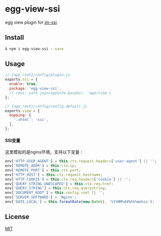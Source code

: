 # egg-view-ssi

egg view plugin for [jm-ssi].

## Install

```bash
$ npm i egg-view-ssi --save
```

## Usage

```js
// {app_root}/config/plugin.js
exports.ssi = {
  enable: true,
  package: 'egg-view-ssi',
  // root: path.join(appInfo.baseDir, 'app/view')
};

// {app_root}/config/config.default.js
exports.view = {
  mapping: {
    '.shtml': 'ssi',
  },
};
```


#### SSI变量
这里模拟的是nginx环境，支持以下变量：
```js
env['HTTP_USER_AGENT'] = this.ctx.request.headers['user-agent'] || '';
env['REMOTE_ADDR'] = this.ctx.ip;
env['REMOTE_PORT'] = this.ctx.port;
env['HTTP_HOST'] = this.ctx.request.hostname;
env['HTTP_COOKIE'] = this.ctx.req.headers['cookie'] || '';
env['QUERY_STRING_UNESCAPED'] = this.ctx.req.href;
env['QUERY_STRING'] = this.ctx.req.querystring;
env['DOCUMENT_ROOT'] = this.config.root || '';
env['SERVER_SOFTWARE'] = 'Nginx';
env['DATE_LOCAL'] = this.formatDate(new Date(), '%Y%MM%dd%hh%mm%ss');
```
## License

[MIT](LICENSE)

[jm-ssi]: https://github.com/jiamao/jm-ssi
